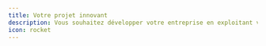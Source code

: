 ```yaml
---
title: Votre projet innovant
description: Vous souhaitez développer votre entreprise en exploitant vos données ? Nous n'avons pas une solution à vous proposer, mais une <b>équipe de talents</b> en data science et développement informatique prête à réfléchir avec vous et développer un produit qui s'adapte parfaitement à votre entreprise.
icon: rocket
---
```

